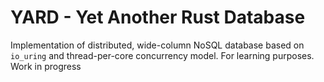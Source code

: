 # YARD - Yet Another Rust Database

Implementation of distributed, wide-column NoSQL database based on `io_uring` and thread-per-core concurrency model.
For learning purposes.
Work in progress
